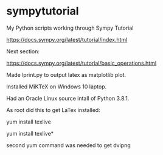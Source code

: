 # sympytutorial
My Python scripts working through Sympy Tutorial

https://docs.sympy.org/latest/tutorial/index.html

Next section:

https://docs.sympy.org/latest/tutorial/basic_operations.html

Made lprint.py to output latex as matplotlib plot.

Installed MiKTeX on Windows 10 laptop.

Had an Oracle Linux source intall of Python 3.8.1.

As root did this to get LaTex installed:

yum install texlive

yum install texlive*

second yum command was needed to get dvipng

